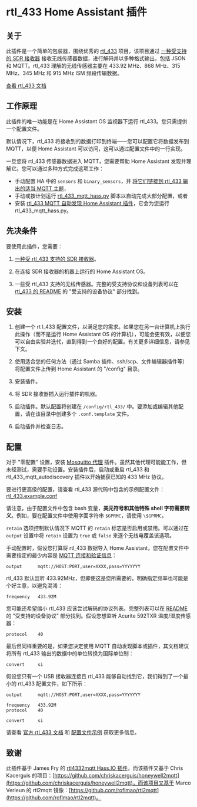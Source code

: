 # rtl_433 Home Assistant 插件

## 关于

此插件是一个简单的包装器，围绕优秀的 [rtl_433](https://github.com/merbanan/rtl_433) 项目，该项目通过 [一种受支持的 SDR 接收器](https://triq.org/rtl_433/HARDWARE.html) 接收无线传感器数据，进行解码并以多种格式输出，包括 JSON 和 MQTT。rtl_433 理解的无线传感器主要在 433.92 MHz、868 MHz、315 MHz、345 MHz 和 915 MHz ISM 频段传输数据。

[查看 rtl_433 文档](https://triq.org/rtl_433)

## 工作原理

此插件的唯一功能是在 Home Assistant OS 监视器下运行 rtl_433。您只需提供一个配置文件。

默认情况下，rtl_433 将接收到的数据打印到终端——您可以配置它将数据发布到 MQTT，以便 Home Assistant 可以访问，这可以通过配置文件中的一行实现。

一旦您将 rtl_433 传感器数据进入 MQTT，您需要帮助 Home Assistant 发现并理解它。您可以通过多种方式完成这项工作：

  * 手动配置 HA 中的 `sensors` 和 `binary_sensors`，并 [将它们链接到 rtl_433 输出的适当 MQTT 主题](https://www.home-assistant.io/integrations/sensor.mqtt/)，
  * 手动或按计划运行 [rtl_433_mqtt_hass.py](https://github.com/merbanan/rtl_433/tree/master/examples/rtl_433_mqtt_hass.py) 脚本以自动完成大部分配置，或者
  * 安装 [rtl_433 MQTT 自动发现 Home Assistant 插件](https://github.com/pbkhrv/rtl_433-hass-addons/tree/main/rtl_433_mqtt_autodiscovery)，它会为您运行 rtl_433_mqtt_hass.py。

## 先决条件

要使用此插件，您需要：

 1. [一种受 rtl_433 支持的 SDR 接收器](https://triq.org/rtl_433/HARDWARE.html)。

 2. 在连接 SDR 接收器的机器上运行的 Home Assistant OS。

 3. 一些受 rtl_433 支持的无线传感器。完整的受支持协议和设备列表可以在 [rtl_433 的 README](https://github.com/merbanan/rtl_433/blob/master/README.md) 的 "受支持的设备协议" 部分找到。

## 安装

 1. 创建一个 rt l_433 配置文件，以满足您的需求。如果您在另一台计算机上执行此操作（而不是运行 Home Assistant OS 的计算机），可能会更有效，以便您可以自由实验并迭代，直到得到一个良好的配置。有关更多详细信息，请参见下文。

 2. 使用适合您的任何方法（通过 Samba 插件、ssh/scp、文件编辑器插件等）将配置文件上传到 Home Assistant 的 "/config" 目录。

 3. 安装插件。

 5. 将 SDR 接收器插入运行插件的机器。

 5. 启动插件。默认配置将创建在 `/config/rtl_433/` 中。要添加或编辑其他配置，请在该目录中创建多个 `.conf.template` 文件。

 6. 启动插件并检查日志。

## 配置

对于 "零配置" 设置，安装 [Mosquitto 代理](https://github.com/home-assistant/addons/blob/master/mosquitto/DOCS.md) 插件。虽然其他代理可能能工作，但未经测试，需要手动设置。安装插件后，启动或重启 rtl_433 和 rtl_433_mqtt_autodiscovery 插件以开始捕获已知的 433 MHz 协议。

要进行更高级的配置，请查看 rtl_433 源代码中包含的示例配置文件：[rtl_433.example.conf](https://github.com/merbanan/rtl_433/blob/master/conf/rtl_433.example.conf)

请注意，由于配置文件中包含 bash 变量，**美元符号和其他特殊 shell 字符需要转义**。例如，要在配置文件中使用字面字符串 `$GPRMC`，请使用 `\$GPRMC`。

`retain` 选项控制默认情况下 MQTT 的 `retain` 标志是否启用或禁用。可以通过在 `output` 设置中将 `retain` 设置为 `true` 或 `false` 来逐个无线电覆盖该选项。

手动配置时，假设您打算将 rtl_433 数据导入 Home Assistant，您在配置文件中需要指定的最少内容是 [MQTT 连接和验证信息](https://triq.org/rtl_433/OPERATION.html#mqtt-output)：

```
output      mqtt://HOST:PORT,user=XXXX,pass=YYYYYYY
```

rtl_433 默认监听 433.92MHz，但即使这是您所需要的，明确指定频率也可能是个好主意，以避免混淆：

```
frequency   433.92M
```

您可能还希望缩小 rtl_433 应该尝试解码的协议列表。完整列表可以在 [README](https://github.com/merbanan/rtl_433/blob/master/README.md) 的 "受支持的设备协议" 部分找到。假设您想监听 Acurite 592TXR 温度/湿度传感器：

```
protocol    40
```

最后但同样重要的是，如果您决定使用 MQTT 自动发现脚本或插件，其文档建议将所有 rtl_433 输出的数据中的单位转换为国际单位制：

```
convert     si
```

假设您只有一个 USB 接收器连接且 rtl_433 能够自动找到它，我们得到了一个最小的 rtl_433 配置文件，如下所示：

```
output      mqtt://HOST:PORT,user=XXXX,pass=YYYYYYY

frequency   433.92M
protocol    40

convert     si
```

请查看 [官方 rtl_433 文档](https://triq.org/rtl_433) 和 [配置文件示例](https://github.com/merbanan/rtl_433/tree/master/conf) 获取更多信息。

## 致谢

此插件基于 James Fry 的 [rtl4332mqtt Hass.IO 插件](https://github.com/james-fry/hassio-addons/tree/master/rtl4332mqtt)，而该插件又基于 Chris Kacerguis 的项目：[https://github.com/chriskacerguis/honeywell2mqtt](https://github.com/chriskacerguis/honeywell2mqtt)，而该项目又基于 Marco Verleun 的 rtl2mqtt 镜像：[https://github.com/roflmao/rtl2mqtt](https://github.com/roflmao/rtl2mqtt)。